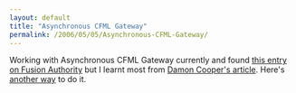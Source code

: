```yaml
---
layout: default
title: "Asynchronous CFML Gateway"
permalink: /2006/05/05/Asynchronous-CFML-Gateway/
---
```


Working with Asynchronous CFML Gateway currently and found <a href="http://www.fusionauthority.com/Techniques/4609-The-Shoemaker-and-the-Asynchronous-Process-Elves.htm" target="_blank">this entry on Fusion Authority</a> but I learnt most from <a href="http://www.dcooper.org/blog/client/index.cfm?mode=entry&entry=24BEF3D6-4E22-1671-55146EEC011D18D4" target="_blank">Damon Cooper's article</a>. Here's <a href="http://www.numtopia.com/terry/blog/archives/2006/07/asynchronous_cfml_without_a_gateway.cfm" target="_blank">another way</a> to do it.